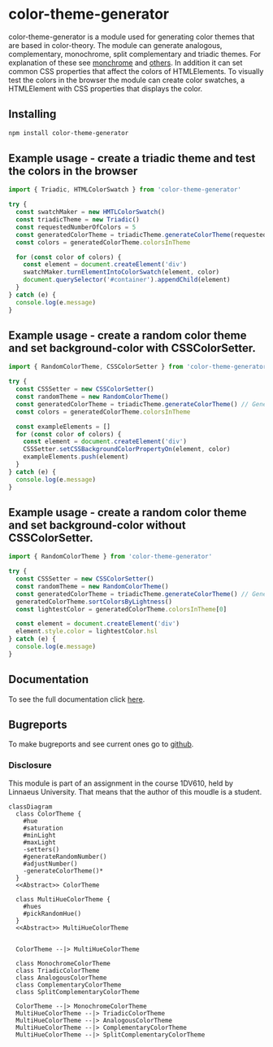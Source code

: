 # color-theme-generator
color-theme-generator is a module used for generating color themes that are based in color-theory. The module can generate analogous, complementary, monochrome, split complementary and triadic themes. For explanation of these see [monchrome](https://en.wikipedia.org/wiki/Monochrome) and [others](https://en.wikipedia.org/wiki/Harmony_(color)). In addition it can set common CSS properties that affect the colors of HTMLElements. To visually test the colors in the browser the module can create color swatches, a HTMLElement with CSS properties that displays the color.

## Installing
```bash
npm install color-theme-generator
```

## Example usage - create a triadic theme and test the colors in the browser
```js
import { Triadic, HTMLColorSwatch } from 'color-theme-generator'

try {
  const swatchMaker = new HMTLColorSwatch()
  const triadicTheme = new Triadic()
  const requestedNumberOfColors = 5
  const generatedColorTheme = triadicTheme.generateColorTheme(requestedNumberOfColors)
  const colors = generatedColorTheme.colorsInTheme

  for (const color of colors) {
    const element = document.createElement('div')
    swatchMaker.turnElementIntoColorSwatch(element, color)
    document.querySelector('#container').appendChild(element)
  }
} catch (e) {
  console.log(e.message)
}
```

## Example usage - create a random color theme and set background-color with CSSColorSetter.
```js
import { RandomColorTheme, CSSColorSetter } from 'color-theme-generator'

try {
  const CSSSetter = new CSSColorSetter()
  const randomTheme = new RandomColorTheme()
  const generatedColorTheme = triadicTheme.generateColorTheme() // Generates a theme with 2 - 5 colors.
  const colors = generatedColorTheme.colorsInTheme

  const exampleElements = []
  for (const color of colors) {
    const element = document.createElement('div')
    CSSSetter.setCSSBackgroundColorPropertyOn(element, color)
    exampleElements.push(element)
  }
} catch (e) {
  console.log(e.message)
}
```

## Example usage - create a random color theme and set background-color without CSSColorSetter.
```js
import { RandomColorTheme } from 'color-theme-generator'

try {
  const CSSSetter = new CSSColorSetter()
  const randomTheme = new RandomColorTheme()
  const generatedColorTheme = triadicTheme.generateColorTheme() // Generates a theme with 2 - 5 colors.
  generatedColorTheme.sortColorsByLightness()
  const lightestColor = generatedColorTheme.colorsInTheme[0]

  const element = document.createElement('div')
  element.style.color = lightestColor.hsl
} catch (e) {
  console.log(e.message)
}
```

## Documentation
To see the full documentation click [here](./docs.md).

## Bugreports
To make bugreports and see current ones go to [github](https://github.com/Karin0002/color-theme-generator). 

### Disclosure
This module is part of an assignment in the course 1DV610, held by Linnaeus University. That means that the author of this moudle is a student.


```mermaid
classDiagram
  class ColorTheme {
    #hue
    #saturation
    #minLight
    #maxLight
    -setters()
    #generateRandomNumber()
    #adjustNumber()
    -generateColorTheme()*
  }
  <<Abstract>> ColorTheme

  class MultiHueColorTheme {
    #hues
    #pickRandomHue()
  }
  <<Abstract>> MultiHueColorTheme


  ColorTheme --|> MultiHueColorTheme

  class MonochromeColorTheme
  class TriadicColorTheme
  class AnalogousColorTheme
  class ComplementaryColorTheme
  class SplitComplementaryColorTheme

  ColorTheme --|> MonochromeColorTheme
  MultiHueColorTheme --|> TriadicColorTheme
  MultiHueColorTheme --|> AnalogousColorTheme
  MultiHueColorTheme --|> ComplementaryColorTheme
  MultiHueColorTheme --|> SplitComplementaryColorTheme
```
